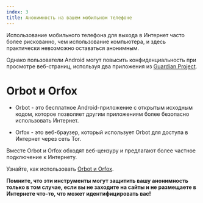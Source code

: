 ```yaml
---
index: 3
title: Анонимность на вашем мобильном телефоне
---
```

Использование мобильного телефона для выхода в Интернет часто более рискованно, чем использование компьютера, и здесь практически невозможно оставаться анонимным.

Однако пользователи Android могут повысить конфиденциальность при просмотре веб-страниц, используя два приложения из [Guardian Project](https://guardianproject.info/).

# Orbot и Orfox

*   Orbot - это бесплатное Android-приложение с открытым исходным кодом, которое позволяет другим приложениям более безопасно использовать Интернет.

*   Orfox - это веб-браузер, который использует Orbot для доступа в Интернет через сеть Tor.

Вместе Orbot и Orfox обходят веб-цензуру и предлагают более частное подключение к Интернету.

Узнайте, как использовать [Orbot и Orfox](umbrella://tools/tor/s_orbot-and-orfox.md). 

**Помните, что эти инструменты могут защитить вашу анонимность только в том случае, если вы не заходите на сайты и не размещаете в Интернете что-то, что может идентифицировать вас!**
